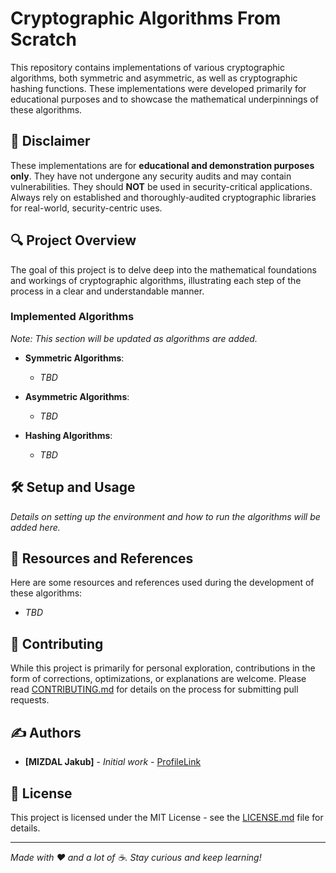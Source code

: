 # Cryptographic Algorithms From Scratch

This repository contains implementations of various cryptographic algorithms, both symmetric and asymmetric, as well as
cryptographic hashing functions. These implementations were developed primarily for educational purposes and to showcase
the mathematical underpinnings of these algorithms.

## 🚫 Disclaimer

These implementations are for **educational and demonstration purposes only**. They have not undergone any security
audits and may contain vulnerabilities. They should **NOT** be used in security-critical applications. Always rely on
established and thoroughly-audited cryptographic libraries for real-world, security-centric uses.

## 🔍 Project Overview

The goal of this project is to delve deep into the mathematical foundations and workings of cryptographic algorithms,
illustrating each step of the process in a clear and understandable manner.

### Implemented Algorithms

*Note: This section will be updated as algorithms are added.*

- **Symmetric Algorithms**:
    - *TBD*

- **Asymmetric Algorithms**:
    - *TBD*

- **Hashing Algorithms**:
    - *TBD*

## 🛠 Setup and Usage

*Details on setting up the environment and how to run the algorithms will be added here.*

## 📘 Resources and References

Here are some resources and references used during the development of these algorithms:

- *TBD*

## 🤝 Contributing

While this project is primarily for personal exploration, contributions in the form of corrections, optimizations, or
explanations are welcome. Please read [CONTRIBUTING.md](CONTRIBUTING.md) for details on the
process for submitting pull requests.

## ✍️ Authors

- **[MIZDAL Jakub]** - *Initial work* - [ProfileLink](https://github.com/mizdalj)

## 📜 License

This project is licensed under the MIT License - see the [LICENSE.md](LICENSE.md) file for details.

---

*Made with ❤️ and a lot of ☕. Stay curious and keep learning!*
